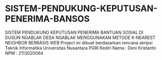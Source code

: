 # SISTEM-PENDUKUNG-KEPUTUSAN-PENERIMA-BANSOS
SISTEM PENDUKUNG KEPUTUSAN PENERIMA BANTUAN SOSIAL DI DUSUN NGABLAK DESA NGABLAK MENGGUNAKAN METODE K-NEAREST NEIGHBOR BERBASIS WEB 
Project ini dibuat berdasarkan rencana skripsi Teknik Informatika Universitas Nusantara PGRI Kediri
Nama : Deni Kristanto
NPM : 2113020064
